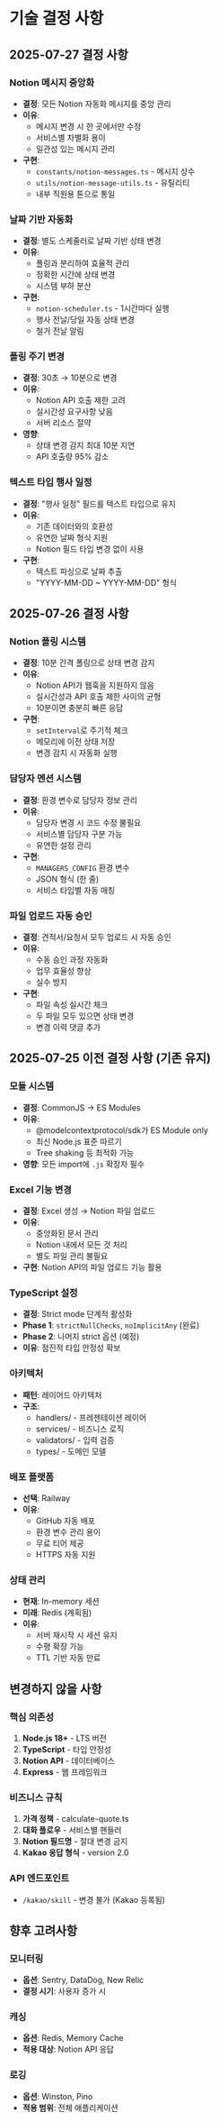 # 기술 결정 사항

## 2025-07-27 결정 사항

### Notion 메시지 중앙화
- **결정**: 모든 Notion 자동화 메시지를 중앙 관리
- **이유**: 
  - 메시지 변경 시 한 곳에서만 수정
  - 서비스별 차별화 용이
  - 일관성 있는 메시지 관리
- **구현**:
  - `constants/notion-messages.ts` - 메시지 상수
  - `utils/notion-message-utils.ts` - 유틸리티
  - 내부 직원용 톤으로 통일

### 날짜 기반 자동화
- **결정**: 별도 스케줄러로 날짜 기반 상태 변경
- **이유**:
  - 폴링과 분리하여 효율적 관리
  - 정확한 시간에 상태 변경
  - 시스템 부하 분산
- **구현**:
  - `notion-scheduler.ts` - 1시간마다 실행
  - 행사 전날/당일 자동 상태 변경
  - 철거 전날 알림

### 폴링 주기 변경
- **결정**: 30초 → 10분으로 변경
- **이유**:
  - Notion API 호출 제한 고려
  - 실시간성 요구사항 낮음
  - 서버 리소스 절약
- **영향**: 
  - 상태 변경 감지 최대 10분 지연
  - API 호출량 95% 감소

### 텍스트 타입 행사 일정
- **결정**: "행사 일정" 필드를 텍스트 타입으로 유지
- **이유**:
  - 기존 데이터와의 호환성
  - 유연한 날짜 형식 지원
  - Notion 필드 타입 변경 없이 사용
- **구현**:
  - 텍스트 파싱으로 날짜 추출
  - "YYYY-MM-DD ~ YYYY-MM-DD" 형식

## 2025-07-26 결정 사항

### Notion 폴링 시스템
- **결정**: 10분 간격 폴링으로 상태 변경 감지
- **이유**: 
  - Notion API가 웹훅을 지원하지 않음
  - 실시간성과 API 호출 제한 사이의 균형
  - 10분이면 충분히 빠른 응답
- **구현**:
  - `setInterval`로 주기적 체크
  - 메모리에 이전 상태 저장
  - 변경 감지 시 자동화 실행

### 담당자 멘션 시스템
- **결정**: 환경 변수로 담당자 정보 관리
- **이유**:
  - 담당자 변경 시 코드 수정 불필요
  - 서비스별 담당자 구분 가능
  - 유연한 설정 관리
- **구현**:
  - `MANAGERS_CONFIG` 환경 변수
  - JSON 형식 (한 줄)
  - 서비스 타입별 자동 매칭

### 파일 업로드 자동 승인
- **결정**: 견적서/요청서 모두 업로드 시 자동 승인
- **이유**:
  - 수동 승인 과정 자동화
  - 업무 효율성 향상
  - 실수 방지
- **구현**:
  - 파일 속성 실시간 체크
  - 두 파일 모두 있으면 상태 변경
  - 변경 이력 댓글 추가

## 2025-07-25 이전 결정 사항 (기존 유지)

### 모듈 시스템
- **결정**: CommonJS → ES Modules
- **이유**: 
  - @modelcontextprotocol/sdk가 ES Module only
  - 최신 Node.js 표준 따르기
  - Tree shaking 등 최적화 가능
- **영향**: 모든 import에 `.js` 확장자 필수

### Excel 기능 변경
- **결정**: Excel 생성 → Notion 파일 업로드
- **이유**: 
  - 중앙화된 문서 관리
  - Notion 내에서 모든 것 처리
  - 별도 파일 관리 불필요
- **구현**: Notion API의 파일 업로드 기능 활용

### TypeScript 설정
- **결정**: Strict mode 단계적 활성화
- **Phase 1**: `strictNullChecks`, `noImplicitAny` (완료)
- **Phase 2**: 나머지 strict 옵션 (예정)
- **이유**: 점진적 타입 안정성 확보

### 아키텍처
- **패턴**: 레이어드 아키텍처
- **구조**: 
  - handlers/ - 프레젠테이션 레이어
  - services/ - 비즈니스 로직
  - validators/ - 입력 검증
  - types/ - 도메인 모델

### 배포 플랫폼
- **선택**: Railway
- **이유**: 
  - GitHub 자동 배포
  - 환경 변수 관리 용이
  - 무료 티어 제공
  - HTTPS 자동 지원

### 상태 관리
- **현재**: In-memory 세션
- **미래**: Redis (계획됨)
- **이유**: 
  - 서버 재시작 시 세션 유지
  - 수평 확장 가능
  - TTL 기반 자동 만료

## 변경하지 않을 사항

### 핵심 의존성
1. **Node.js 18+** - LTS 버전
2. **TypeScript** - 타입 안정성
3. **Notion API** - 데이터베이스
4. **Express** - 웹 프레임워크

### 비즈니스 규칙
1. **가격 정책** - calculate-quote.ts
2. **대화 플로우** - 서비스별 핸들러
3. **Notion 필드명** - 절대 변경 금지
4. **Kakao 응답 형식** - version 2.0

### API 엔드포인트
- `/kakao/skill` - 변경 불가 (Kakao 등록됨)

## 향후 고려사항

### 모니터링
- **옵션**: Sentry, DataDog, New Relic
- **결정 시기**: 사용자 증가 시

### 캐싱
- **옵션**: Redis, Memory Cache
- **적용 대상**: Notion API 응답

### 로깅
- **옵션**: Winston, Pino
- **적용 범위**: 전체 애플리케이션